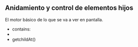 ## Anidamiento y control de elementos hijos

El motor básico de lo que se va a ver en pantalla.

- contains:
- 
- getchildAt()